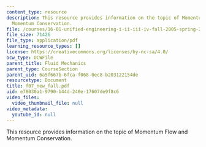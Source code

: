```yaml
---
content_type: resource
description: This resource provides information on the topic of Momentum Flow and
  Momentum Conservation.
file: /courses/16-01-unified-engineering-i-ii-iii-iv-fall-2005-spring-2006/e78030a19790b44d240e17607de9f8c6_f07_new_fall.pdf
file_size: 71426
file_type: application/pdf
learning_resource_types: []
license: https://creativecommons.org/licenses/by-nc-sa/4.0/
ocw_type: OCWFile
parent_title: Fluid Mechanics
parent_type: CourseSection
parent_uid: 6a5f667b-6fca-f068-0ec8-b203122154de
resourcetype: Document
title: f07_new_fall.pdf
uid: e78030a1-9790-b44d-240e-17607de9f8c6
video_files:
  video_thumbnail_file: null
video_metadata:
  youtube_id: null
---
```

This resource provides information on the topic of Momentum Flow and Momentum Conservation.